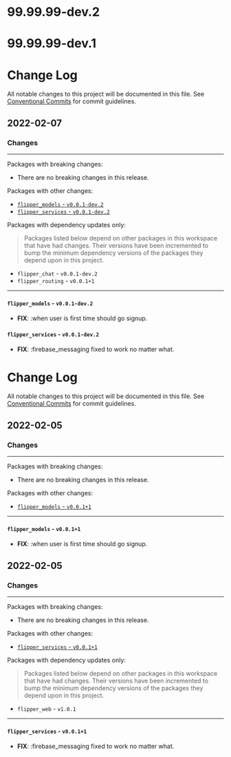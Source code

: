 # 99.99.99-dev.2
# 99.99.99-dev.1
# Change Log

All notable changes to this project will be documented in this file.
See [Conventional Commits](https://conventionalcommits.org) for commit guidelines.

## 2022-02-07

### Changes

---

Packages with breaking changes:

- There are no breaking changes in this release.

Packages with other changes:

- [`flipper_models` - `v0.0.1-dev.2`](#flipper_models---v001-dev2)
- [`flipper_services` - `v0.0.1-dev.2`](#flipper_services---v001-dev2)

Packages with dependency updates only:

> Packages listed below depend on other packages in this workspace that have had changes. Their versions have been incremented to bump the minimum dependency versions of the packages they depend upon in this project.

- `flipper_chat` - `v0.0.1-dev.2`
- `flipper_routing` - `v0.0.1+1`

---

#### `flipper_models` - `v0.0.1-dev.2`

 - **FIX**: :when user is first time should go signup.

#### `flipper_services` - `v0.0.1-dev.2`

 - **FIX**: :firebase_messaging fixed to work no matter what.

# Change Log

All notable changes to this project will be documented in this file.
See [Conventional Commits](https://conventionalcommits.org) for commit guidelines.

## 2022-02-05

### Changes

---

Packages with breaking changes:

- There are no breaking changes in this release.

Packages with other changes:

- [`flipper_models` - `v0.0.1+1`](#flipper_models---v0011)

---

#### `flipper_models` - `v0.0.1+1`

 - **FIX**: :when user is first time should go signup.


## 2022-02-05

### Changes

---

Packages with breaking changes:

- There are no breaking changes in this release.

Packages with other changes:

- [`flipper_services` - `v0.0.1+1`](#flipper_services---v0011)

Packages with dependency updates only:

> Packages listed below depend on other packages in this workspace that have had changes. Their versions have been incremented to bump the minimum dependency versions of the packages they depend upon in this project.

- `flipper_web` - `v1.0.1`

---

#### `flipper_services` - `v0.0.1+1`

 - **FIX**: :firebase_messaging fixed to work no matter what.

